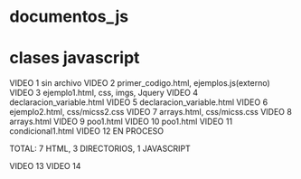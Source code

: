 # documentos_js
<h1>clases javascript</h1>

VIDEO 1 sin archivo
VIDEO 2 primer_codigo.html, ejemplos.js(externo)
VIDEO 3 ejemplo1.html, css, imgs, Jquery
VIDEO 4 declaracion_variable.html
VIDEO 5 declaracion_variable.html
VIDEO 6 ejemplo2.html, css/micss2.css
VIDEO 7 arrays.html, css/micss.css
VIDEO 8 arrays.html
VIDEO 9 poo1.html
VIDEO 10 poo1.html
VIDEO 11 condicional1.html
VIDEO 12 EN PROCESO

TOTAL: 7 HTML, 3 DIRECTORIOS, 1 JAVASCRIPT

VIDEO 13
VIDEO 14
